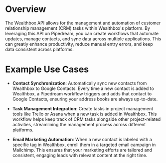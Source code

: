 # Overview

The Wealthbox API allows for the management and automation of customer relationship management (CRM) tasks within Wealthbox's platform. By leveraging this API on Pipedream, you can create workflows that automate updates, manage contacts, and sync data across multiple applications. This can greatly enhance productivity, reduce manual entry errors, and keep data consistent across platforms.

# Example Use Cases

- **Contact Synchronization**: Automatically sync new contacts from Wealthbox to Google Contacts. Every time a new contact is added to Wealthbox, a Pipedream workflow triggers and adds that contact to Google Contacts, ensuring your address books are always up-to-date.

- **Task Management Integration**: Create tasks in project management tools like Trello or Asana when a new task is added in Wealthbox. This workflow helps keep track of CRM tasks alongside other project-related activities, streamlining the management process across different platforms.

- **Email Marketing Automation**: When a new contact is labeled with a specific tag in Wealthbox, enroll them in a targeted email campaign in Mailchimp. This ensures that your marketing efforts are tailored and consistent, engaging leads with relevant content at the right time.
